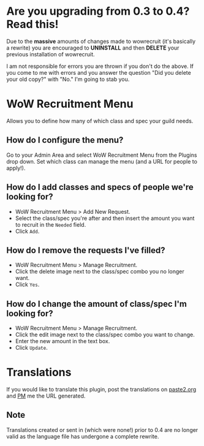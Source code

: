# Are you upgrading from 0.3 to 0.4? Read this!

Due to the **massive** amounts of changes made to wowrecruit (it's basically a rewrite) you are encouraged to **UNINSTALL** and then **DELETE** your previous installation of wowrecruit.

I am not responsible for errors you are thrown if you don't do the above. If you come to me with errors and you answer the question "Did you delete your old copy?" with "No."
I'm going to stab you.

# WoW Recruitment Menu

Allows you to define how many of which class and spec your guild needs.

## How do I configure the menu?

Go to your Admin Area and select WoW Recruitment Menu from the Plugins drop down. Set which class can manage the menu (and a URL for people to apply!).

## How do I add classes and specs of people we're looking for?

* WoW Recruitment Menu > Add New Request.
* Select the class/spec you're after and then insert the amount you want to recruit in the `Needed` field.
* Click `Add`.

## How do I remove the requests I've filled?

* WoW Recruitment Menu > Manage Recruitment.
* Click the delete image next to the class/spec combo you no longer want.
* Click `Yes`.

## How do I change the amount of class/spec I'm looking for?

* WoW Recruitment Menu > Manage Recruitment.
* Click the edit image next to the class/spec combo you want to change.
* Enter the new amount in the text box.
* Click `Update`.

# Translations

If you would like to translate this plugin, post the translations on [paste2.org](http://paste2.org/) and [PM](http://e107.org/e107_plugins/pm/pm.php?send.37) me the URL generated.

## Note

Translations created or sent in (which were none!) prior to 0.4 are no longer valid as the language file has undergone a complete rewrite.